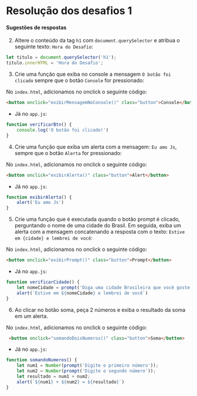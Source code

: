 # Resolução dos desafios 1

#### Sugestões de respostas

2) Altere o conteúdo da tag `h1` com `document.querySelector` e atribua o seguinte texto: `Hora do Desafio`:

```js
let titulo = document.querySelector('h1');
titulo.innerHTML = 'Hora do Desafio';
```

3) Crie uma função que exiba no console a mensagem `O botão foi clicado` sempre que o botão `Console` for pressionado:

No `index.html`, adicionamos no onclick o seguinte código:

```html 
<button onclick="exibirMensagemNoConsole()" class="button">Console</button>
```

- Já no `app.js`:

```js
function verificarBtn() {
    console.log('O botão foi clicado!')
}
```

4) Crie uma função que exiba um alerta com a mensagem: `Eu amo Js`, sempre que o botão `Alerta` for pressionado:

No `index.html`, adicionamos no onclick o seguinte código:

```html 
<button onclick="exibirAlerta()" class="button">Alert</button>
```

- Já no `app.js`:

```js 
function exibirAlerta() {
    alert('Eu amo Js')
}
```

5) Crie uma função que é executada quando o botão prompt é clicado, perguntando o nome de uma cidade do Brasil. Em seguida, exiba um alerta com a mensagem concatenando a resposta com o texto: `Estive em {cidade} e lembrei de você`:

No `index.html`, adicionamos no onclick o seguinte código:

```html 
<button onclick="exibirPrompt()" class="button">Prompt</button>
```

- Já no `app.js`:

```js
function verificarCidade() {
    let nomeCidade = prompt('Diga uma cidade Brasileira que você goste:')
    alert(`Estive em ${nomeCidade} e lembrei de você`)
}
```

6) Ao clicar no botão soma, peça 2 números e exiba o resultado da soma em um alerta.

No `index.html`, adicionamos no onclick o seguinte código:

```html 
 <button onclick="somandoDoisNumeros()" class="button">Soma</button>
```

- Já no `app.js`:

```js 
function somandoNumeros() {
    let num1 = Number(prompt('Digite o primeiro número'));
    let num2 = Number(prompt('Digite o segundo número'));
    let resultado = num1 + num2;
    alert(`${num1} + ${num2} = ${resultado}`)
}
```